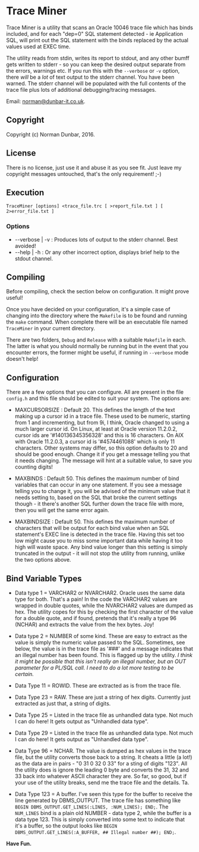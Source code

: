 # Trace Miner

Trace Miner is a utility that scans an Oracle 10046 trace file which has binds included, and for each "dep=0" SQL statement detected - ie Application SQL, will print out the SQL statement with the binds replaced by the actual values used at EXEC time.

The utility reads from stdin, writes its report to stdout, and any other bumff gets written to stderr - so you can keep the desired output separate from the errors, warnings etc. If you run this with the `--verbose` or `-v` option, there _will_ be a _lot_ of text output to the stderr channel. You have been warned. The stderr channel will be populated with the full contents of the trace file plus lots of additional debugging/tracing messages.

Email: <norman@dunbar-it.co.uk>.

## Copyright
Copyright (c) Norman Dunbar, 2016. 

## License

There is no license, just use it and abuse it as you see fit. Just leave my copyright messages untouched, that's the only requirement! ;-)

## Execution

`TraceMiner [options] <trace_file.trc [ >report_file.txt ] [ 2>error_file.txt ]`

### Options
  - --verbose | -v : Produces lots of output to the stderr channel. Best avoided!
  - --help    | -h : Or any other incorrect option, displays brief help to the stdout channel.

## Compiling
Before compiling, check the section below on configuration. It might prove useful!

Once you have decided on your configuration, it's a simple case of changing into the directory where the `Makefile` is to be found and running the `make` command. When complete there will be an executable file named `TraceMiner` in your current directory.

There are two folders, `Debug` and `Release` with a suitable `Makefile` in each. The latter is what you should normally be running but in the event that you encounter errors, the former might be useful, if running in `--verbose` mode doesn't help!

## Configuration
There are a few options that you can configure. All are present in the file `config.h` and this file should be edited to suit your system. The options are:

  - MAXCURSORSIZE : Default 20. This defines the length of the text making up a cursor id in a trace file. These used to be numeric, starting from 1 and incrementing, but from 9i, I think, Oracle changed to using a much larger cursor id. On Linux, at least at Oracle version 11.2.0.2, cursor ids are '#140136345356328' and this is 16 characters. On AIX with Oracle 11.2.0.3, a cursor id is '#4574461088' which is only 11 characters. Other systems may differ, so this option defaults to 20 and should be good enough. Change it if you get a message telling you that it needs changing. The message will hint at a suitable value, to save you counting digits!

  - MAXBINDS : Default 50. This defines the maximum number of bind variables that can occur in any one statement. If you see a message telling you to change it, you will be advised of the minimum value that it needs setting to, based on the SQL that broke the current settings though - it there's another SQL further down the trace file with more, then you will get the same error again.

  - MAXBINDSIZE : Default 50. This defines the maximum number of characters that will be output for each bind value when an SQL statement's EXEC line is detected in the trace file. Having this set too low might cause you to miss some important data while having it too high will waste space. Any bind value longer than this setting is simply truncated in the output - it will not stop the utility from running, unlike the two options above.

## Bind Variable Types

  - Data type 1 = VARCHAR2 or NVARCHAR2. Oracle uses the same data type for both. That's a pain! In the code the VARCHAR2 values are wrapped in double quotes, while the NVARCHAR2 values are dumped as hex. The utility copes for this by checking the first character of the value for a double quote, and if found, pretends that it's really a type 96 (NCHAR) and extracts the value from the hex bytes. Joy!

  - Data type 2 = NUMBER of some kind. These are easy to extract as the value is simply the numeric value passed to the SQL. Sometimes, see below, the value is in the trace file as '###' and a message indicates that an illegal number has been found. This is flagged up by the utility. _I think it might be possible that this isn't really an illegal number, but an OUT parameter for a PL/SQL call. I need to do a lot more testing to be certain._

  - Data Type 11 = ROWID. These are extracted as is from the trace file.

  - Data Type 23 = RAW. These are just a string of hex digits. Currently just extracted as just that, a string of digits.

  - Data Type 25 = Listed in the trace file as unhandled data type. Not much I can do here! It gets output as "Unhandled data type".

  - Data Type 29 = Listed in the trace file as unhandled data type. Not much I can do here! It gets output as "Unhandled data type".

  - Data Type 96 = NCHAR. The value is dumped as hex values in the trace file, but the utility converts those back to a string. It cheats a little (a lot!) as the data are in pairs - "0 31 0 32 0 33" for a sting of digits "123". All the utility does is ignore the leading 0 byte and converts the 31, 32 and 33 back into whatever ASCII character they are. So far, so good, but if your use of the utility breaks, send me the trace file and the details. Ta.

  - Data Type 123 = A buffer. I've seen this type for the buffer to receive the line generated by DBMS_OUTPUT. The trace file has something like `BEGIN DBMS_OUTPUT.GET_LINES(:LINES, :NUM_LINES); END;`. The `NUM_LINES` bind is a plain old NUMBER - data type 2, while the buffer is a data type 123. This is simply converted into some text to indicate that it's a buffer, so the output looks like `BEGIN DBMS_OUTPUT.GET_LINES(:A_BUFFER, ## Illegal number ##); END;`.

__Have Fun.__


